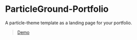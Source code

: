 # ParticleGround-Portfolio

A particle-theme template as a landing page for your portfolio.

> [Demo](https://abhinavran.github.io/Porthfolio2/)

